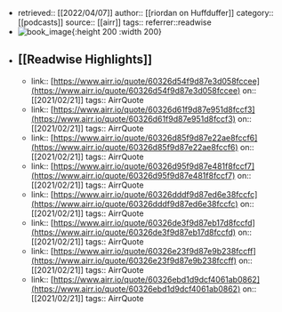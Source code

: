 - retrieved:: [[2022/04/07]]
  author:: [[riordan on Huffduffer]]
  category:: [[podcasts]]
  source:: [[airr]]
  tags:: 
  referrer::readwise
- ![book_image](https://huffduffer.com/images/podcast.jpg){:height 200 :width 200}
- ## [[Readwise Highlights]]
	- link:: [https://www.airr.io/quote/60326d54f9d87e3d058fccee](https://www.airr.io/quote/60326d54f9d87e3d058fccee)
	  on:: [[2021/02/21]]
	  tags:: 
	  AirrQuote
	- link:: [https://www.airr.io/quote/60326d61f9d87e951d8fccf3](https://www.airr.io/quote/60326d61f9d87e951d8fccf3)
	  on:: [[2021/02/21]]
	  tags:: 
	  AirrQuote
	- link:: [https://www.airr.io/quote/60326d85f9d87e22ae8fccf6](https://www.airr.io/quote/60326d85f9d87e22ae8fccf6)
	  on:: [[2021/02/21]]
	  tags:: 
	  AirrQuote
	- link:: [https://www.airr.io/quote/60326d95f9d87e481f8fccf7](https://www.airr.io/quote/60326d95f9d87e481f8fccf7)
	  on:: [[2021/02/21]]
	  tags:: 
	  AirrQuote
	- link:: [https://www.airr.io/quote/60326dddf9d87ed6e38fccfc](https://www.airr.io/quote/60326dddf9d87ed6e38fccfc)
	  on:: [[2021/02/21]]
	  tags:: 
	  AirrQuote
	- link:: [https://www.airr.io/quote/60326de3f9d87eb17d8fccfd](https://www.airr.io/quote/60326de3f9d87eb17d8fccfd)
	  on:: [[2021/02/21]]
	  tags:: 
	  AirrQuote
	- link:: [https://www.airr.io/quote/60326e23f9d87e9b238fccff](https://www.airr.io/quote/60326e23f9d87e9b238fccff)
	  on:: [[2021/02/21]]
	  tags:: 
	  AirrQuote
	- link:: [https://www.airr.io/quote/60326ebd1d9dcf4061ab0862](https://www.airr.io/quote/60326ebd1d9dcf4061ab0862)
	  on:: [[2021/02/21]]
	  tags:: 
	  AirrQuote